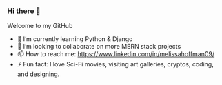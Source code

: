 ### Hi there 👋
 Welcome to my GitHub
 - 🌱 I’m currently learning Python & Django
- 👯 I’m looking to collaborate on more MERN stack projects
- 📫 How to reach me: https://www.linkedin.com/in/melissahoffman09/
- ⚡ Fun fact: I love Sci-Fi movies, visiting art galleries, cryptos, coding, and designing.
<!--

**MelissaHoffman09/MelissaHoffman09** is a ✨ _special_ ✨ repository because its `README.md` (this file) appears on your GitHub profile.

Here are some ideas to get you started:

- 🔭 I’m currently working on ...
- 🌱 I’m currently learning ...
- 👯 I’m looking to collaborate on ...
- 🤔 I’m looking for help with ...
- 💬 Ask me about ...
- 📫 How to reach me: https://www.linkedin.com/in/melissahoffman09/
- 😄 Pronouns: ...
- ⚡ Fun fact: ...
-->
